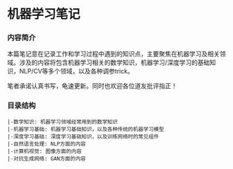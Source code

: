 # 机器学习笔记

 

### 内容简介

本篇笔记意在记录工作和学习过程中遇到的知识点，主要聚焦在机器学习及相关领域。涉及的内容将包含机器学习相关的数学知识，机器学习/深度学习的基础知识，NLP/CV等多个领域，以及各种调参trick。

笔者承诺认真书写，龟速更新。同时也欢迎各位道友批评指正！

### 目录结构

```text
|-数学知识: 机器学习领域经常用到的数学知识
|-机器学习基础: 机器学习基础知识，以及各种传统的机器学习模型
|-深度学习基础: 深度学习基础知识，以及训练网络时的常见组件
|-自然语言处理: NLP方面的内容
|-计算机视觉: 图像方面的内容
|-对抗生成网络: GAN方面的内容
```



